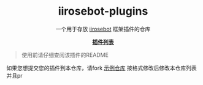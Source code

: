 <h1 align="center">iirosebot-plugins</h1>

<p align="center">一个用于存放 <a href="https://github.com/XCWQW1/iirosebot">iirosebot</a> 框架插件的仓库</p>
<p align="center"><a href="https://github.com/XCWQW1/iirosebot-plugins/blob/main/data/README.md"><strong>插件列表</strong></a></p>

> 使用前请仔细查阅该插件的README
 
如果您想提交您的插件到本仓库，请fork [示例仓库](https://github.com/XCWQW1/iirose_example) 按格式修改后修改本仓库列表并且pr
